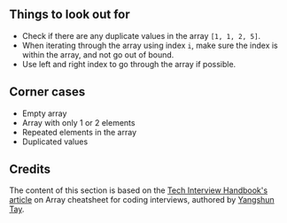 ## Things to look out for

- Check if there are any duplicate values in the array `[1, 1, 2, 5]`.
- When iterating through the array using index `i`, make sure the index is within the array, and not go out of bound.
- Use left and right index to go through the array if possible.

## Corner cases

- Empty array
- Array with only 1 or 2 elements
- Repeated elements in the array
- Duplicated values

## Credits

The content of this section is based on the [Tech Interview Handbook's article](https://www.techinterviewhandbook.org/algorithms/array/) on Array cheatsheet for coding interviews, authored by [Yangshun Tay](https://www.linkedin.com/in/yangshun/).
